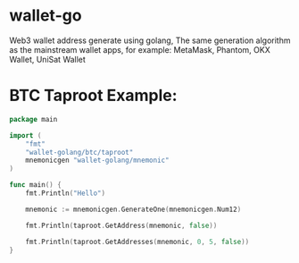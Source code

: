 # wallet-go
Web3 wallet address generate using golang, The same generation algorithm as the mainstream wallet apps, for example: MetaMask, Phantom, OKX Wallet, UniSat Wallet


# BTC Taproot Example:
```go
package main

import (
	"fmt"
	"wallet-golang/btc/taproot"
	mnemonicgen "wallet-golang/mnemonic"
)

func main() {
	fmt.Println("Hello")

	mnemonic := mnemonicgen.GenerateOne(mnemonicgen.Num12)

	fmt.Println(taproot.GetAddress(mnemonic, false))

	fmt.Println(taproot.GetAddresses(mnemonic, 0, 5, false))
}
```